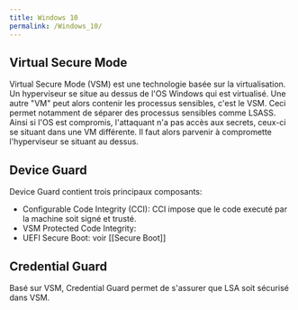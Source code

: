 ```yaml
---
title: Windows 10
permalink: /Windows_10/
---
```


Virtual Secure Mode
-------------------
Virtual Secure Mode (VSM) est une technologie basée sur la virtualisation. Un hyperviseur se situe au dessus de l'OS Windows qui est virtualisé. Une autre "VM" peut alors contenir les processus sensibles, c'est le VSM. Ceci permet notamment de séparer des processus sensibles comme LSASS. Ainsi si l'OS est compromis, l'attaquant n'a pas accès aux secrets, ceux-ci se situant dans une VM différente. Il faut alors parvenir à compromette l'hyperviseur se situant au dessus.

Device Guard
------------
Device Guard contient trois principaux composants:
* Configurable Code Integrity (CCI): CCI impose que le code executé par la machine soit signé et trusté.
* VSM Protected Code Integrity:
* UEFI Secure Boot: voir [[Secure Boot]]

Credential Guard
----------------
Basé sur VSM, Credential Guard permet de s'assurer que LSA soit sécurisé dans VSM.
